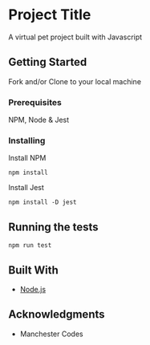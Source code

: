 # Project Title

A virtual pet project built with Javascript

## Getting Started

Fork and/or Clone to your local machine

### Prerequisites

NPM, Node & Jest

### Installing

Install NPM

```
npm install
```

Install Jest

```
npm install -D jest
```

## Running the tests

```
npm run test
```

## Built With

* [Node.js](https://nodejs.org/en/)

## Acknowledgments

* Manchester Codes
